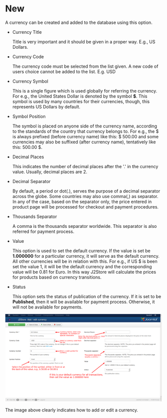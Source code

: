 # New

A currency can be created and added to the database using this option.

* Currency Title

    Title is very important and it should be given in a proper way. E.g., US Dollars.
    
* Currency Code

    The currency code must be selected from the list given. A new code of users choice cannot be added to the list. E.g. USD

* Currency Symbol

    This is a single figure which is used globally for referring the currency. For e.g., the United States Dollar is denoted by the symbol **$**. This symbol is used by many countries for their currencies, though, this represents US Dollars by default.

* Symbol Position

    The symbol is placed on anyone side of the currency name, according to the standards of the country that currency belongs to. For e.g., the $ is always prefixed (before currency name) like this: $ 500.00 and some currencies may also be suffixed (after currency name), tentatively like this: 500.00 $.

* Decimal Places

    This indicates the number of decimal places after the '.' in the currency value. Usually, decimal places are 2.

* Decimal Separator

    By default, a period or dot(.), serves the purpose of a decimal separator across the globe. Some countries may also use comma(,) as separator. In any of the case, based on the separator only, the price entered in product page will be processed for checkout and payment procedures.

* Thousands Separator

    A comma is the thousands separator worldwide. This separator is also referred for payment process.

* Value

    This option is used to set the default currency. If the value is set be **1.000000** for a particular currency, it will serve as the default currency. All other currencies will be in relation with this. For e.g., if US $ is been set the value 1, it will be the default currency and the corresponding value will be 0.81 for Euro. In this way J2Store will calculate the prices for products based on currency transitions.

* Status

    This option sets the status of publication of the currency. If it is set to be **Published**, then it will be available for payment process. Otherwise, it will not be available for payments.
    
![Add/Edit Currency](./assets/images/Currency_Add.png)

The image above clearly indicates how to add or edit a currency.


